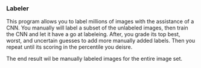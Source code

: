 ### Labeler ###

This program allows you to label millions of images with the assistance of a CNN.
You manually will label a subset of the unlabeled images, then train the CNN and let it
have a go at labeleing.  After, you grade its top best, worst, and uncertain guesses
to add more manually added labels.   Then you repeat until its scoring in the percentile
you deisre.  

The end result wil be manually labeled images for the entire image set.